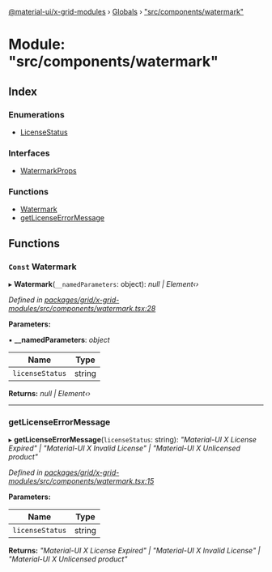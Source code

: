 [@material-ui/x-grid-modules](../README.md) › [Globals](../globals.md) › ["src/components/watermark"](_src_components_watermark_.md)

# Module: "src/components/watermark"

## Index

### Enumerations

- [LicenseStatus](../enums/_src_components_watermark_.licensestatus.md)

### Interfaces

- [WatermarkProps](../interfaces/_src_components_watermark_.watermarkprops.md)

### Functions

- [Watermark](_src_components_watermark_.md#const-watermark)
- [getLicenseErrorMessage](_src_components_watermark_.md#getlicenseerrormessage)

## Functions

### `Const` Watermark

▸ **Watermark**(`__namedParameters`: object): _null | Element‹›_

_Defined in [packages/grid/x-grid-modules/src/components/watermark.tsx:28](https://github.com/mui-org/material-ui-x/blob/a679779/packages/grid/x-grid-modules/src/components/watermark.tsx#L28)_

**Parameters:**

▪ **\_\_namedParameters**: _object_

| Name            | Type   |
| --------------- | ------ |
| `licenseStatus` | string |

**Returns:** _null | Element‹›_

---

### getLicenseErrorMessage

▸ **getLicenseErrorMessage**(`licenseStatus`: string): _"Material-UI X License Expired" | "Material-UI X Invalid License" | "Material-UI X Unlicensed product"_

_Defined in [packages/grid/x-grid-modules/src/components/watermark.tsx:15](https://github.com/mui-org/material-ui-x/blob/a679779/packages/grid/x-grid-modules/src/components/watermark.tsx#L15)_

**Parameters:**

| Name            | Type   |
| --------------- | ------ |
| `licenseStatus` | string |

**Returns:** _"Material-UI X License Expired" | "Material-UI X Invalid License" | "Material-UI X Unlicensed product"_
